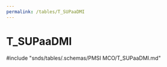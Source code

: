 ```yaml
---
permalink: /tables/T_SUPaaDMI
---
```

# T\_SUPaaDMI
<!-- SPDX-License-Identifier: MPL-2.0 -->

<!-- ATTENTION : Ne pas supprimer ou modifier la ligne ci-dessous -->
#include "snds/tables/.schemas/PMSI MCO/T_SUPaaDMI.md"
<!-- ATTENTION : Ne pas supprimer ou modifier la ligne ci-dessus -->
